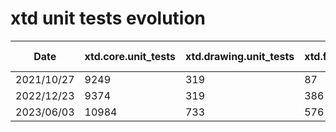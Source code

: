 # xtd unit tests evolution

| Date       | xtd.core.unit_tests | xtd.drawing.unit_tests | xtd.forms.unit_tests | xtd.tunit.unit_tests | total tests | tests added |
| ---------- | ------------------- | ---------------------- | -------------------- | -------------------- | ----------- | ----------- |
| 2021/10/27 |                9249 |                    319 |                   87 |                  282 |        9937 |          NA |
| 2022/12/23 |                9374 |                    319 |                  386 |                  282 |       10361 |         424 |
| 2023/06/03 |               10984 |                    733 |                  576 |                  846 |       13139 |        2768 |
